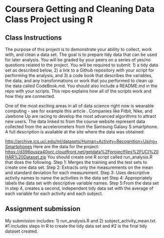 # Coursera Getting and Cleaning Data Class Project using R
## Class Instructions 
The purpose of this project is to demonstrate your ability to collect, work with, and clean a data set. The goal is to prepare tidy data that can be used for later analysis. You will be graded by your peers on a series of yes/no questions related to the project. You will be required to submit: 1) a tidy data set as described below, 2) a link to a Github repository with your script for performing the analysis, and 3) a code book that describes the variables, the data, and any transformations or work that you performed to clean up the data called CodeBook.md. You should also include a README.md in the repo with your scripts. This repo explains how all of the scripts work and how they are connected.

One of the most exciting areas in all of data science right now is wearable computing - see for example 
this article 
. Companies like Fitbit, Nike, and Jawbone Up are racing to develop the most advanced algorithms to attract new users. The data linked to from the course website represent data collected from the accelerometers from the Samsung Galaxy S smartphone. A full description is available at the site where the data was obtained:

http://archive.ics.uci.edu/ml/datasets/Human+Activity+Recognition+Using+Smartphones
Here are the data for the project: 
https://d396qusza40orc.cloudfront.net/getdata%2Fprojectfiles%2FUCI%20HAR%20Dataset.zip
You should create one R script called run_analysis.R that does the following. 
Step 1: Merges the training and the test sets to create one data set.
Step 2: Extracts only the measurements on the mean and standard deviation for each measurement. 
Step 3: Uses descriptive activity names to name the activities in the data set
Step 4: Appropriately labels the data set with descriptive variable names. 
Step 5:From the data set in step 4, creates a second, independent tidy data set with the average of each variable for each activity and each subject.

## Assignment submission
My submission includes: 1) run_analysis.R and 2) subject_activity_mean.txt.  #1 includes steps in R to create the tidy data set and #2 is the final tidy dataset created.


